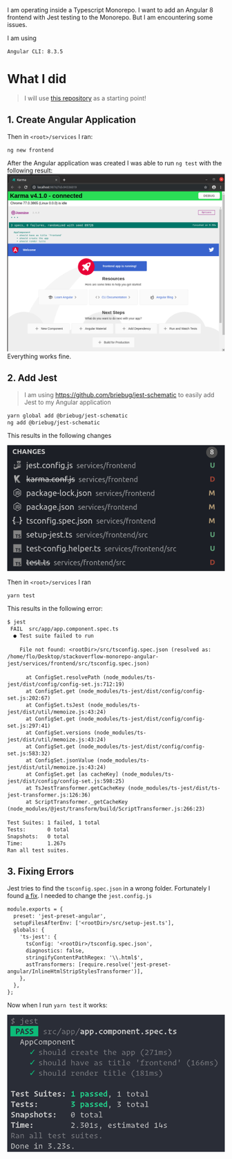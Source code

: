 I am operating inside a Typescript Monorepo. I want to add an Angular 8 frontend with Jest testing to the Monorepo. But I am encountering some issues.

I am using

```
Angular CLI: 8.3.5
```

# What I did

> I will use [this repository](https://github.com/flolude/stackoverflow-monorepo-angular-jest/tree/5e6b316b3be5f02a596735eeeb48e6c18dca10a2) as a starting point!

## 1. Create Angular Application

Then in `<root>/services` I ran:

```
ng new frontend
```

After the Angular application was created I was able to run `ng test` with the following result:
![ng test](pictures/ng-test-default.png)
Everything works fine.

## 2. Add Jest

> I am using https://github.com/briebug/jest-schematic to easily add Jest to my Angular application

```
yarn global add @briebug/jest-schematic
ng add @briebug/jest-schematic
```

This results in the following changes

![changes](pictures/schematics-changes.png)

Then in `<root>/services` I ran

```
yarn test
```

This results in the following error:

```
$ jest
 FAIL  src/app/app.component.spec.ts
  ● Test suite failed to run

    File not found: <rootDir>/src/tsconfig.spec.json (resolved as: /home/flo/Desktop/stackoverflow-monorepo-angular-jest/services/frontend/src/tsconfig.spec.json)

      at ConfigSet.resolvePath (node_modules/ts-jest/dist/config/config-set.js:712:19)
      at ConfigSet.get (node_modules/ts-jest/dist/config/config-set.js:202:67)
      at ConfigSet.tsJest (node_modules/ts-jest/dist/util/memoize.js:43:24)
      at ConfigSet.get (node_modules/ts-jest/dist/config/config-set.js:297:41)
      at ConfigSet.versions (node_modules/ts-jest/dist/util/memoize.js:43:24)
      at ConfigSet.get (node_modules/ts-jest/dist/config/config-set.js:583:32)
      at ConfigSet.jsonValue (node_modules/ts-jest/dist/util/memoize.js:43:24)
      at ConfigSet.get [as cacheKey] (node_modules/ts-jest/dist/config/config-set.js:598:25)
      at TsJestTransformer.getCacheKey (node_modules/ts-jest/dist/ts-jest-transformer.js:126:36)
      at ScriptTransformer._getCacheKey (node_modules/@jest/transform/build/ScriptTransformer.js:266:23)

Test Suites: 1 failed, 1 total
Tests:       0 total
Snapshots:   0 total
Time:        1.267s
Ran all test suites.
```

## 3. Fixing Errors

Jest tries to find the `tsconfig.spec.json` in a wrong folder. Fortunately I found [a fix](https://github.com/thymikee/jest-preset-angular/issues/286#issuecomment-519050423). I needed to change the `jest.config.js`

```
module.exports = {
  preset: 'jest-preset-angular',
  setupFilesAfterEnv: ['<rootDir>/src/setup-jest.ts'],
  globals: {
    'ts-jest': {
      tsConfig: '<rootDir>/tsconfig.spec.json',
      diagnostics: false,
      stringifyContentPathRegex: '\\.html$',
      astTransformers: [require.resolve('jest-preset-angular/InlineHtmlStripStylesTransformer')],
    },
  },
};
```

Now when I run `yarn test` it works:

![jest pass default](pictures/jest-pass-default.png)
